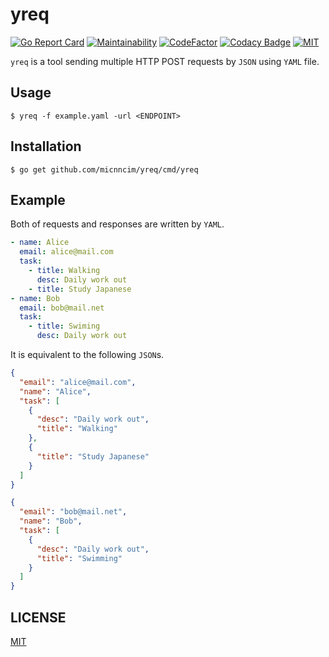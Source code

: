 # yreq

[![Go Report Card](https://goreportcard.com/badge/github.com/micnncim/yreq)](https://goreportcard.com/report/github.com/micnncim/yreq)
[![Maintainability](https://api.codeclimate.com/v1/badges/f9b2c8472895f4a17a10/maintainability)](https://codeclimate.com/github/micnncim/yreq/maintainability)
[![CodeFactor](https://www.codefactor.io/repository/github/micnncim/yreq/badge)](https://www.codefactor.io/repository/github/micnncim/yreq)
[![Codacy Badge](https://api.codacy.com/project/badge/Grade/96cd2c8ffe014e1aab53d33690797a26)](https://www.codacy.com/app/micnncim/yreq?utm_source=github.com&amp;utm_medium=referral&amp;utm_content=micnncim/yreq&amp;utm_campaign=Badge_Grade)
[![MIT](https://img.shields.io/badge/license-MIT-blue.svg)](./LICENSE)

`yreq` is a tool sending multiple HTTP POST requests by `JSON` using `YAML` file.

## Usage

```
$ yreq -f example.yaml -url <ENDPOINT>
```

## Installation

```
$ go get github.com/micnncim/yreq/cmd/yreq
```

## Example

Both of requests and responses are written by `YAML`.

```yaml
- name: Alice
  email: alice@mail.com
  task:
    - title: Walking
      desc: Daily work out
    - title: Study Japanese
- name: Bob
  email: bob@mail.net
  task:
    - title: Swiming
      desc: Daily work out

```

It is equivalent to the following `JSON`s.

```json
{
  "email": "alice@mail.com",
  "name": "Alice",
  "task": [
    {
      "desc": "Daily work out",
      "title": "Walking"
    },
    {
      "title": "Study Japanese"
    }
  ]
}
```

```json
{
  "email": "bob@mail.net",
  "name": "Bob",
  "task": [
    {
      "desc": "Daily work out",
      "title": "Swimming"
    }
  ]
}
```

## LICENSE

[MIT](./LICENSE)
